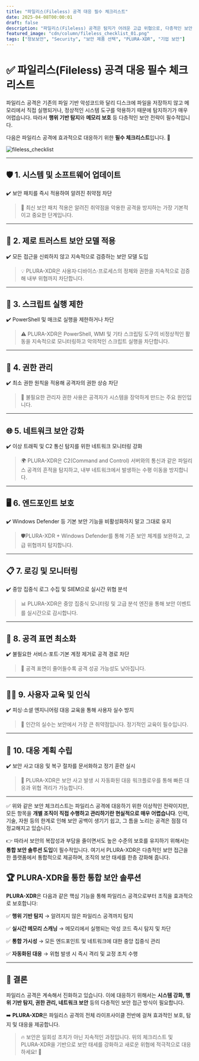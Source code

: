 ```yaml
---
title: "파일리스(Fileless) 공격 대응 필수 체크리스트"
date: 2025-04-08T00:00:01
draft: false
description: "파일리스(Fileless) 공격은 탐지가 어려운 고급 위협으로, 다층적인 보안 전략이 필수입니다. 이 글에서는 대응을 위한 핵심 체크리스트와 PLURA-XDR 기반의 통합 보안 방안을 소개합니다."
featured_image: "cdn/column/fileless_checklist_01.png"
tags: ["정보보안", "Security", "보안 제품 선택", "PLURA-XDR", "기업 보안"]
---
```


# ✅ 파일리스(Fileless) 공격 대응 필수 체크리스트

파일리스 공격은 기존의 파일 기반 악성코드와 달리 디스크에 파일을 저장하지 않고 메모리에서 직접 실행되거나, 정상적인 시스템 도구를 악용하기 때문에 탐지하기가 매우 어렵습니다. 따라서 **행위 기반 탐지**와 **메모리 보호** 등 다층적인 보안 전략이 필수적입니다.

다음은 파일리스 공격에 효과적으로 대응하기 위한 **필수 체크리스트**입니다. 🚀

<!--more-->
![fileless_checklist](https://blog.plura.io/cdn/column/fileless_checklist_01.png)

---

## 🛡️ 1. 시스템 및 소프트웨어 업데이트

✔️ 보안 패치를 즉시 적용하여 알려진 취약점 차단

> 🔎 최신 보안 패치 적용은 알려진 취약점을 악용한 공격을 방지하는 가장 기본적이고 중요한 단계입니다.
> 

---

## 🧠 2. 제로 트러스트 보안 모델 적용

✔️ 모든 접근을 신뢰하지 않고 지속적으로 검증하는 보안 모델 도입

> 💡 PLURA-XDR은 사용자·디바이스·프로세스의 정체와 권한을 지속적으로 검증해 내부 위협까지 차단합니다.
> 

---

## 🚫 3. 스크립트 실행 제한

✔️ PowerShell 및 매크로 실행을 제한하거나 차단

> ⚠️ PLURA-XDR은 PowerShell, WMI 및 기타 스크립팅 도구의 비정상적인 활동을 지속적으로 모니터링하고 악의적인 스크립트 실행을 차단합니다.
> 

---

## 🔐 4. 권한 관리

✔️ 최소 권한 원칙을 적용해 공격자의 권한 상승 차단

> 🔑 불필요한 관리자 권한 사용은 공격자가 시스템을 장악하게 만드는 주요 원인입니다.
> 

---

## 🌐 5. 네트워크 보안 강화

✔️ 이상 트래픽 및 C2 통신 탐지를 위한 네트워크 모니터링 강화

> 🌍 PLURA-XDR은 C2(Command and Control) 서버와의 통신과 같은 파일리스 공격의 흔적을 탐지하고, 내부 네트워크에서 발생하는 수평 이동을 방지합니다.
> 

---

## 🖥️ 6. 엔드포인트 보호

✔️ Windows Defender 등 기본 보안 기능을 비활성화하지 말고 그대로 유지

> 🛡️PLURA-XDR + Windows Defender를 통해 기존 보안 체계를 보완하고, 고급 위협까지 탐지합니다.
> 

---

## 📋 7. 로깅 및 모니터링

✔️ 중앙 집중식 로그 수집 및 SIEM으로 실시간 위협 분석

> 📊 PLURA-XDR은 중앙 집중식 모니터링 및 고급 분석 엔진을 통해 보안 이벤트를 실시간으로 감시합니다.
> 

---

## 🚪 8. 공격 표면 최소화

✔️ 불필요한 서비스·포트·기본 계정 제거로 공격 경로 차단

> 🚧 공격 표면이 줄어들수록 공격 성공 가능성도 낮아집니다.
> 

---

## 🧑‍🏫 9. 사용자 교육 및 인식

✔️ 피싱·소셜 엔지니어링 대응 교육을 통해 사용자 실수 방지

> 🎯 인간의 실수는 보안에서 가장 큰 취약점입니다. 정기적인 교육이 필수입니다.
> 

---

## 🔄 10. 대응 계획 수립

✔️ 보안 사고 대응 및 복구 절차를 문서화하고 정기 훈련 실시

> 🚨 PLURA-XDR은 보안 사고 발생 시 자동화된 대응 워크플로우를 통해 빠른 대응과 위협 격리가 가능합니다.
> 

---

✅ 위와 같은 보안 체크리스트는 파일리스 공격에 대응하기 위한 이상적인 전략이지만, 모든 항목을 **개별 조직이 직접 수행하고 관리하기란 현실적으로 매우 어렵습니다**.
인력, 기술, 자원 등의 한계로 인해 보안 공백이 생기기 쉽고, 그 틈을 노리는 공격은 점점 더 정교해지고 있습니다.

👉 따라서 보안의 복잡성과 부담을 줄이면서도 높은 수준의 보호를 유지하기 위해서는 **통합 보안 솔루션 도입**이 필수적입니다.
여기서 PLURA-XDR은 다층적인 보안 접근을 한 플랫폼에서 통합적으로 제공하며, 조직의 보안 태세를 한층 강화해 줍니다.

## 🏆 **PLURA-XDR을 통한 통합 보안 솔루션**

**PLURA-XDR**은 다음과 같은 핵심 기능을 통해 파일리스 공격으로부터 조직을 효과적으로 보호합니다:

✅ **행위 기반 탐지** → 알려지지 않은 파일리스 공격까지 탐지

✅ **실시간 메모리 스캐닝** → 메모리에서 실행되는 악성 코드 즉시 탐지 및 차단

✅ **통합 가시성** → 모든 엔드포인트 및 네트워크에 대한 중앙 집중식 관리

✅ **자동화된 대응** → 위협 발생 시 즉시 격리 및 교정 조치 수행

---

## 🚀 **결론**

파일리스 공격은 계속해서 진화하고 있습니다. 이에 대응하기 위해서는 **시스템 강화, 행위 기반 탐지, 권한 관리, 네트워크 보안** 등의 다층적인 보안 접근 방식이 필요합니다.

➡️ **PLURA-XDR**은 파일리스 공격의 전체 라이프사이클 전반에 걸쳐 효과적인 보호, 탐지 및 대응을 제공합니다.

> 🔥 보안은 일회성 조치가 아닌 지속적인 과정입니다. 위의 체크리스트 및 PLURA-XDR을 기반으로 보안 태세를 강화하고 새로운 위협에 적극적으로 대응하세요! 🦾
>
